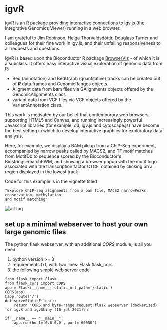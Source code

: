 # igvR
igvR is an R package providing interactive connections to
[igv.js](https://github.com/igvteam/igv.js/tree/master) 
(the Integrative Genomics Viewer) running in a web browser.

I am grateful to Jim Robinson, Helga Thorvaldsdóttir, Douglass Turner and
colleagues for their fine work in igv.js, and their unfailing 
responsiveness to all requests and questions.

igvR is based upon the Bioconductor R package
[BrowserViz](https://paul-shannon.github.io/BrowserViz/) - of which it
is a subclass.  It  offers easy interactive visual exploration of
genomic data from R:

  -   Bed (annotation) and BedGraph (quantitative)
tracks can be created out of **_R_** data.frames and GenomicRanges
objects.  
   - Aligment data from bam files via GAlignments objects offered by
     the GenomicAlignments class
   - variant data from VCF files via VCF objects offered by the
     VariantAnnotation class.
   
This work is motivated by our belief that contemporary web browsers,
supporting HTML5 and Canvas, and running increasingly powerful
Javascript libraries (for example, d3, igv.js and cytoscape.js) have become
the best setting in which to develop interactive graphics for
exploratory data analysis.
   
Here, for example, we display a BAM pileup from a ChIP-Seq experiment, accompanied by narrow
peaks called by MACS2, and TF motif matches from MotifDb to sequence
scored by the Bioconductor's Biostrings::matchPWM, and showing a
browser popup with the motif logo associated with the transcription
factor CTCF, obtained by clicking on a region displayed in the lowest
track.

Code for this example is in the vignette titled 

```
"Explore ChIP-seq alignments from a bam file, MACS2 narrowPeaks, conservation, methylation 
and motif matching"
```


![alt
tag](https://raw.githubusercontent.com/paul-shannon/igvR/master/docs/igvR-ctcf-vignette-zoomedIn.png)

## set up a minimal webserver to host your own large genomic files

The python flask webserver, with an additional *CORS* module, is all
you need.

1. python version >= 3
2. requirements.txt, with two lines:
   Flask
   flask_cors
3. the following simple web server code
```
from flask import Flask
from flask_cors import CORS
app = Flask(__name__, static_url_path='/static')
CORS(app)
@app.route('/')
def serveStaticFiles():
    return 'CORS and byte-range request flask webserver (dockerized) for igvR and igvShiny (16 jul 2021)\n'

if __name__ == "__main__":
    app.run(host='0.0.0.0', port='60050')
```






